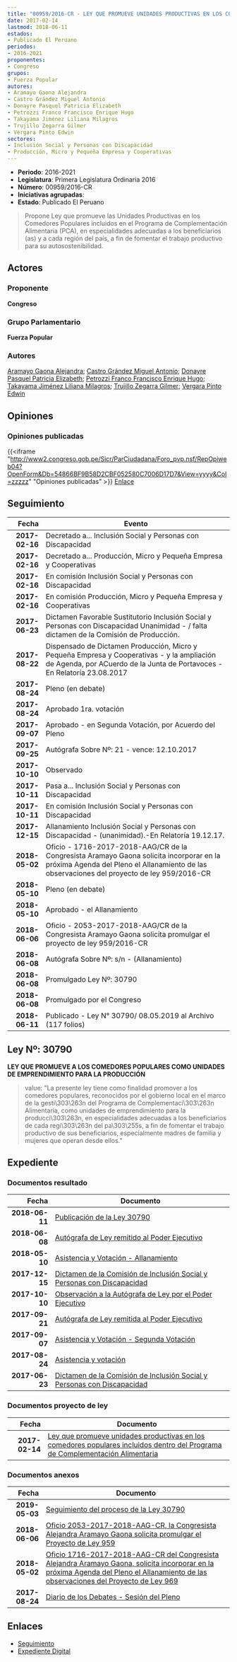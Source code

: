 ```yaml
---
title: "00959/2016-CR - LEY QUE PROMUEVE UNIDADES PRODUCTIVAS EN LOS COMEDORES POPULARES INCLUIDOS DENTRO DEL PROGRAMA DE COMPLEMENTACIÓN ALIMENTARIA"
date: 2017-02-14
lastmod: 2018-06-11
estados:
- Publicado El Peruano
periodos:
- 2016-2021
proponentes:
- Congreso
grupos:
- Fuerza Popular
autores:
- Aramayo Gaona Alejandra
- Castro Grández Miguel Antonio
- Donayre Pasquel Patricia Elizabeth
- Petrozzi Franco Francisco Enrique Hugo
- Takayama Jiménez Liliana Milagros
- Trujillo Zegarra Gilmer
- Vergara Pinto Edwin
sectores:
- Inclusión Social y Personas con Discapacidad
- Producción, Micro y Pequeña Empresa y Cooperativas
---
```

- **Periodo**: 2016-2021
- **Legislatura**: Primera Legislatura Ordinaria 2016
- **Número**: 00959/2016-CR
- **Iniciativas agrupadas**: 
- **Estado**: Publicado El Peruano

> Propone Ley que promueve las Unidades Productivas en los Comedores Populares incluidos en el Programa de Complementación Alimentaria (PCA), en especialidades adecuadas a los beneficiarios (as) y a cada región del país, a fin de fomentar el trabajo productivo para su autosostenibilidad.


## Actores

### Proponente

**Congreso**

### Grupo Parlamentario

**Fuerza Popular**

### Autores

[Aramayo Gaona Alejandra](mailto:mailto:maramayo@congreso.gob.pe); [Castro Grández Miguel Antonio](mailto:mailto:macastro@congreso.gob.pe); [Donayre Pasquel Patricia Elizabeth](mailto:mailto:pdonayre@congreso.gob.pe); [Petrozzi Franco Francisco Enrique Hugo](mailto:mailto:fpetrozzi@congreso.gob.pe); [Takayama Jiménez Liliana Milagros](mailto:mailto:ltakayama@congreso.gob.pe); [Trujillo Zegarra Gilmer](mailto:mailto:gtrujilloz@congreso.gob.pe); [Vergara Pinto Edwin](mailto:mailto:evergara@congreso.gob.pe)

## Opiniones

### Opiniones publicadas

{{<iframe "http://www2.congreso.gob.pe/Sicr/ParCiudadana/Foro_pvp.nsf/RepOpiweb04?OpenForm&Db=54866BF9B58D2CBF052580C7006D17D7&View=yyyy&Col=zzzzz" "Opiniones publicadas" >}}
[Enlace](http://www2.congreso.gob.pe/Sicr/ParCiudadana/Foro_pvp.nsf/RepOpiweb04?OpenForm&Db=54866BF9B58D2CBF052580C7006D17D7&View=yyyy&Col=zzzzz)


## Seguimiento

| Fecha | Evento |
|------:|--------|
| **2017-02-16** | Decretado a... Inclusión Social y Personas con Discapacidad |
| **2017-02-16** | Decretado a... Producción, Micro y Pequeña Empresa y Cooperativas |
| **2017-02-16** | En comisión Inclusión Social y Personas con Discapacidad |
| **2017-02-16** | En comisión Producción, Micro y Pequeña Empresa y Cooperativas |
| **2017-06-23** | Dictamen Favorable Sustitutorio Inclusión Social y Personas con Discapacidad Unanimidad - / falta dictamen de la Comisión de Producción. |
| **2017-08-22** | Dispensado de Dictamen Producción, Micro y Pequeña Empresa y Cooperativas - y la ampliación de Agenda, por ACuerdo de la Junta de Portavoces - En Relatoría 23.08.2017 |
| **2017-08-24** | Pleno (en debate) |
| **2017-08-24** | Aprobado 1ra. votación |
| **2017-09-07** | Aprobado - en Segunda Votación, por Acuerdo del Pleno |
| **2017-09-25** | Autógrafa Sobre Nº: 21 - vence: 12.10.2017 |
| **2017-10-10** | Observado |
| **2017-10-11** | Pasa a... Inclusión Social y Personas con Discapacidad |
| **2017-10-11** | En comisión Inclusión Social y Personas con Discapacidad |
| **2017-12-15** | Allanamiento Inclusión Social y Personas con Discapacidad - (unanimidad).-En Relatoría 19.12.17. |
| **2018-05-02** | Oficio - 1716-2017-2018-AAG/CR de la Congresista Aramayo Gaona solicita incorporar en la próxima Agenda del Pleno el Allanamiento de las observaciones del proyecto de ley 959/2016-CR |
| **2018-05-10** | Pleno (en debate) |
| **2018-05-10** | Aprobado - el Allanamiento |
| **2018-06-06** | Oficio - 2053-2017-2018-AAG/CR de la Congresista Aramayo Gaona solicita promulgar el proyecto de ley 959/2016-CR |
| **2018-06-08** | Autógrafa Sobre Nº: s/n - (Allanamiento) |
| **2018-06-08** | Promulgado Ley Nº: 30790 |
| **2018-06-08** | Promulgado por el Congreso |
| **2018-06-11** | Publicado - Ley N° 30790/ 08.05.2019 al Archivo (117 folios) |

## Ley Nº: 30790

**LEY QUE PROMUEVE A LOS COMEDORES POPULARES COMO UNIDADES DE EMPRENDIMIENTO PARA LA PRODUCCIÓN**

> value: "La presente ley tiene como finalidad promover a los comedores populares, reconocidos por el gobierno local en el marco de la gesti\303\263n del Programa de Complementaci\303\263n Alimentaria, como unidades de emprendimiento para la producci\303\263n, en especialidades adecuadas a los beneficiarios de cada regi\303\263n del pa\303\255s, a fin de fomentar el trabajo productivo de sus beneficiarios, especialmente madres de familia y mujeres que operan desde ellos."


## Expediente

### Documentos resultado

| Fecha | Documento |
|------:|-----------|
| **2018-06-11** | [Publicación de la Ley 30790](http://www.leyes.congreso.gob.pe/Documentos/2016_2021/ADLP/Normas_Legales/30790-LEY.pdf) |
| **2018-06-08** | [Autógrafa de Ley remitido al Poder Ejecutivo](http://www.leyes.congreso.gob.pe/Documentos/2016_2021/ADLP/Texto_Aprobado/AU0095920180608.pdf) |
| **2018-05-10** | [Asistencia y Votación - Allanamiento](http://www.leyes.congreso.gob.pe/Documentos/2016_2021/Asistencia_y_Votacion/Proyectos_de_Ley/AV0095920180510.pdf) |
| **2017-12-15** | [Dictamen de la Comisión de Inclusión Social y Personas con Discapacidad](http://www.leyes.congreso.gob.pe/Documentos/2016_2021/Dictamenes/Proyectos_de_Ley/00959DC13MAY20171215.pdf) |
| **2017-10-10** | [Observación a la Autógrafa de Ley por el Poder Ejecutivo](http://www.leyes.congreso.gob.pe/Documentos/2016_2021/Observacion_a_la_Autografa/OBAU0095920171010.pdf) |
| **2017-09-21** | [Autógrafa de Ley remitida al Poder Ejecutivo](http://www.leyes.congreso.gob.pe/Documentos/2016_2021/Autografas/Ley_y_de_Resolucion_Legislativa/AU0095920170921.PDF) |
| **2017-09-07** | [Asistencia y Votación - Segunda Votación](http://www.leyes.congreso.gob.pe/Documentos/2016_2021/Asistencia_y_Votacion/Proyectos_de_Ley/Exoneracion_de_Segunda_Votacion/ESV0095920170907.pdf) |
| **2017-08-24** | [Asistencia y votación](http://www.leyes.congreso.gob.pe/Documentos/2016_2021/Asistencia_y_Votacion/Proyectos_de_Ley/AV0095920170824.pdf) |
| **2017-06-23** | [Dictamen de la Comisión de Inclusión Social y Personas con Discapacidad](http://www.leyes.congreso.gob.pe/Documentos/2016_2021/Dictamenes/Proyectos_de_Ley/00959DC13MAY20170623.pdf) |

### Documentos proyecto de ley

| Fecha | Documento |
|------:|-----------|
| **2017-02-14** | [Ley que promueve unidades productivas en los comedores populares incluidos dentro del Programa de Complementación Alimentaria](http://www.leyes.congreso.gob.pe/Documentos/2016_2021/Proyectos_de_Ley_y_de_Resoluciones_Legislativas/PL0095520170214.pdf) |

### Documentos anexos

| Fecha | Documento |
|------:|-----------|
| **2019-05-03** | [Seguimiento del proceso de la Ley 30790](http://www.leyes.congreso.gob.pe/Documentos/2016_2021/Seguimiento_de_Proyectos_de_Ley/00599PL_20190503.pdf) |
| **2018-06-06** | [Oficio 2053-2017-2018-AAG-CR, la Congresista Alejandra Aramayo Gaona solicita promulgar el Proyecto de Ley 959](http://www.leyes.congreso.gob.pe/Documentos/2016_2021/Oficios/Congresistas/OFICIO-2053-2017-2018-AAG-CR.pdf) |
| **2018-05-02** | [Oficio 1716-2017-2018-AAG-CR del Congresista Alejandra Aramayo Gaona, solicita incorporar en la próxima Agenda del Pleno el Allanamiento de las observaciones del Proyecto de Ley 969](http://www.leyes.congreso.gob.pe/Documentos/2016_2021/Oficios/Congresistas/OFICIO-1716-2017-2018-AAG-CR.pdf) |
| **2017-08-24** | [Diario de los Debates - Sesión del Pleno](http://www.leyes.congreso.gob.pe/Documentos/2016_2021/ADLP/Diario_Debates/30790-TDD.pdf) |

## Enlaces

- [Seguimiento](http://www2.congreso.gob.pe/Sicr/TraDocEstProc/CLProLey2016.nsf/f7fff46988ca05b1052578e100829cc7/d9b088385ac9143d052580c7006b4434?OpenDocument)
- [Expediente Digital](http://www2.congreso.gob.pe/Sicr/TraDocEstProc/Expvirt_2011.nsf/visbusqptramdoc1621/00959?opendocument)

